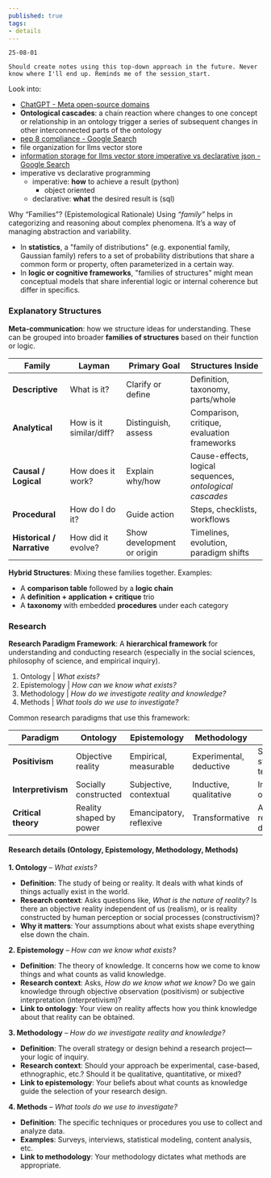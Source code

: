 ```yaml
---
published: true
tags:
- details
---
```


```
25-08-01

Should create notes using this top-down approach in the future. Never know where I'll end up. Reminds me of the session_start.
```



Look into:
- [ChatGPT - Meta open-source domains](https://chatgpt.com/share/688d5f2b-1414-8000-a899-239247dba4bd)
- **Ontological cascades**: a chain reaction where changes to one concept or relationship in an ontology trigger a series of subsequent changes in other interconnected parts of the ontology
- [pep 8 compliance - Google Search](https://www.google.com/search?q=pep+8+compliance&oq=pep+8+compliance&gs_lcrp=EgZjaHJvbWUyBggAEEUYOTIICAEQABgWGB4yCAgCEAAYFhgeMg0IAxAAGIYDGIAEGIoFMg0IBBAAGIYDGIAEGIoFMg0IBRAAGIYDGIAEGIoFMg0IBhAAGIYDGIAEGIoFMgoIBxAAGIAEGKIEMgoICBAAGKIEGIkF0gEINTIyM2owajeoAgCwAgA&sourceid=chrome&ie=UTF-8)
- file organization for llms vector store
- [information storage for llms vector store imperative vs declarative json - Google Search](https://www.google.com/search?q=information+storage+for+llms+vector+store+imperative+vs+declarative+json+&sca_esv=9fd8d153fdb0abdd&sxsrf=AE3TifOR3PvCM9pOzWl23PThIGnvTvBiEA%3A1754058105361&source=hp&ei=ec2MaOSBFPSg0PEPh_OhiAE&iflsig=AOw8s4IAAAAAaIzbiXCI81AiBs41Ihju44q7XCAdx5fO&ved=0ahUKEwikoqLS5-mOAxV0EDQIHYd5CBEQ4dUDCBo&uact=5&oq=information+storage+for+llms+vector+store+imperative+vs+declarative+json+&gs_lp=Egdnd3Mtd2l6IklpbmZvcm1hdGlvbiBzdG9yYWdlIGZvciBsbG1zIHZlY3RvciBzdG9yZSBpbXBlcmF0aXZlIHZzIGRlY2xhcmF0aXZlIGpzb24gMgUQIRigATIFECEYoAEyBRAhGKABMgUQIRigATIFECEYqwIyBRAhGKsCMgUQIRirAkiO4QFQAFjm3gFwAHgAkAEAmAGkAqABoROqAQYxNi41LjK4AQPIAQD4AQL4AQGYAhSgAvsNwgIEECMYJ8ICCBAAGIAEGKIEwgIFEAAY7wXCAggQABiJBRiiBMICBBAhGAqYAwCSBwQxNS41oAfATbIHBDE1LjW4B_sNwgcFOS45LjLIBxo&sclient=gws-wiz)
- imperative vs declarative programming
    - imperative: **how** to achieve a result (python)
        - object oriented
    - declarative: **what** the desired result is (sql)




Why “Families”? (Epistemological Rationale)
Using _“family”_ helps in categorizing and reasoning about complex phenomena. It’s a way of managing abstraction and variability.
- In **statistics**, a "family of distributions" (e.g. exponential family, Gaussian family) refers to a set of probability distributions that share a common form or property, often parameterized in a certain way.
- In **logic or cognitive frameworks**, "families of structures" might mean conceptual models that share inferential logic or internal coherence but differ in specifics.





### Explanatory Structures

**Meta-communication**: how we structure ideas for understanding.
These can be grouped into broader **families of structures** based on their function or logic.

| **Family**                 | Layman                  | **Primary Goal**           | **Structures Inside**                                    |
| -------------------------- | ----------------------- | -------------------------- | -------------------------------------------------------- |
| **Descriptive**            | What is it?             | Clarify or define          | Definition, taxonomy, parts/whole                        |
| **Analytical**             | How is it similar/diff? | Distinguish, assess        | Comparison, critique, evaluation frameworks              |
| **Causal / Logical**       | How does it work?       | Explain why/how            | Cause-effects, logical sequences, *ontological cascades* |
| **Procedural**             | How do I do it?         | Guide action               | Steps, checklists, workflows                             |
| **Historical / Narrative** | How did it evolve?      | Show development or origin | Timelines, evolution, paradigm shifts                    |



**Hybrid Structures**: Mixing these families together.
Examples:
- A **comparison table** followed by a **logic chain**
- A **definition + application + critique** trio
- A **taxonomy** with embedded **procedures** under each category


### Research

**Research Paradigm Framework**: A **hierarchical framework** for understanding and conducting research (especially in the social sciences, philosophy of science, and empirical inquiry).
1. Ontology | *What exists?*
2. Epistemology | *How can we know what exists?*
3. Methodology | *How do we investigate reality and knowledge?*
4. Methods | *What tools do we use to investigate?*


Common research paradigms that use this framework:

| Paradigm            | Ontology                | Epistemology            | Methodology             | Methods                    |
| ------------------- | ----------------------- | ----------------------- | ----------------------- | -------------------------- |
| **Positivism**      | Objective reality       | Empirical, measurable   | Experimental, deductive | Surveys, statistics, tests |
| **Interpretivism**  | Socially constructed    | Subjective, contextual  | Inductive, qualitative  | Interviews, observations   |
| **Critical theory** | Reality shaped by power | Emancipatory, reflexive | Transformative          | Action research, discourse |

#### Research details (Ontology, Epistemology, Methodology, Methods)
**1. Ontology** – *What exists?*
* **Definition**: The study of being or reality. It deals with what kinds of things actually exist in the world.
* **Research context**: Asks questions like, *What is the nature of reality?* Is there an objective reality independent of us (realism), or is reality constructed by human perception or social processes (constructivism)?
* **Why it matters**: Your assumptions about what exists shape everything else down the chain.

**2. Epistemology** – *How can we know what exists?*
* **Definition**: The theory of knowledge. It concerns how we come to know things and what counts as valid knowledge.
* **Research context**: Asks, *How do we know what we know?* Do we gain knowledge through objective observation (positivism) or subjective interpretation (interpretivism)?
* **Link to ontology**: Your view on reality affects how you think knowledge about that reality can be obtained.

**3. Methodology** – *How do we investigate reality and knowledge?*
* **Definition**: The overall strategy or design behind a research project—your logic of inquiry.
* **Research context**: Should your approach be experimental, case-based, ethnographic, etc.? Should it be qualitative, quantitative, or mixed?
* **Link to epistemology**: Your beliefs about what counts as knowledge guide the selection of your research design.

**4. Methods** – *What tools do we use to investigate?*
* **Definition**: The specific techniques or procedures you use to collect and analyze data.
* **Examples**: Surveys, interviews, statistical modeling, content analysis, etc.
* **Link to methodology**: Your methodology dictates what methods are appropriate.